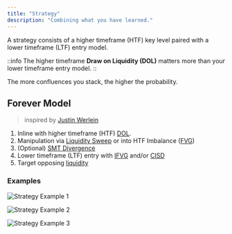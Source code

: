 ```yaml
---
title: "Strategy"
description: "Combining what you have learned."
---
```


A strategy consists of a higher timeframe (HTF) key level paired with a lower timeframe (LTF) entry model.

::info
The higher timeframe **Draw on Liquidity (DOL)** matters more than your lower timeframe entry model.
::

The more confluences you stack, the higher the probability.

## Forever Model

> inspired by <a href="https://www.youtube.com/@JustinWerlein" target="_blank">Justin Werlein</a>

1. Inline with higher timeframe (HTF) [DOL](/liquidity).
2. Manipulation via [Liquidity Sweep](/liquidity) or into HTF Imbalance ([FVG](/pd-arrays#fair-value-gap-fvg))
3. (Optional) [SMT Divergence](/market-structure#smt-divergence)
4. Lower timeframe (LTF) entry with [IFVG](/pd-arrays#inverse-fair-value-gap-ifvg) and/or [CISD](/market-structure#change-in-state-of-delivery-cisd)
5. Target opposing [liquidity](/liquidity)

### Examples

![Strategy Example 1](/images/content/strategy/example1.webp)

![Strategy Example 2](/images/content/strategy/example2.webp)

![Strategy Example 3](/images/content/strategy/example3.webp)